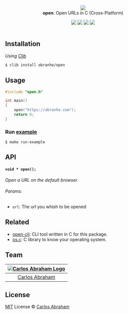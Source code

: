 <p align="center">
	<br>
	<img src="https://cdn.abranhe.com/projects/open/logo.svg">
	<br>
	<b>open</b>: Open URLs in C (Cross-Platform)
	<br>
</p>

<p align="center">
	<!-- <a href="https://travis-ci.org/abranhe/open">
		<img src="https://img.shields.io/travis/abranhe/open.svg?logo=travis"/>
	</a> -->
	<a href="https://github.com/abranhe"><img src="https://abranhe.com/badge.svg"></a>
	<a href="https://cash.me/$abranhe"><img src="https://cdn.abranhe.com/badges/cash-me.svg"></a>
	<a href="https://patreon.com/abranhe"><img src="https://cdn.abranhe.com/badges/patreon.svg" /></a>
	<a href="https://github.com/abranhe/open/blob/master/license"><img src="https://img.shields.io/github/license/abranhe/open.svg" /></a>
  <br>
  <br>
</p>


## Installation

*Using [Clib](https://github.com/clibs/clib)*

```sh
$ clib install abranhe/open
```

## Usage

```c
#include "open.h"

int main()
{
	open("https://abranhe.com");
	return 0;
}
```

### Run [example](example.c)

```
$ make run-example
```

## API

#### `void * open();`

*Open a URL on the default browser.*

###### Params:

- `url`: The url you whish to be opened

## Related

- [open-cli][open-cli]: CLI tool written in C for this package.
- [os.c][os.c]: C library to know your operating system.

## Team

|[![Carlos Abraham Logo][abranhe-img]][abranhe]|
| :-: |
| [Carlos Abraham][abranhe] |

## License

[MIT][license] License © [Carlos Abraham][abranhe]

<!-------------------- Links ------------------------>
[abranhe]: https://github.com/abranhe
[abranhe-img]: https://avatars3.githubusercontent.com/u/21347264?s=50
[license]: https://github.com/abranhe/open/blob/master/license
[os.c]: https://github.com/abranhe/os.c
[open-cli]: https://github.com/abranhe/open-cli
